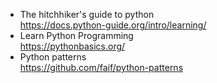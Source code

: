 - The hitchhiker's guide to python
<br> https://docs.python-guide.org/intro/learning/
- Learn Python Programming
<br>https://pythonbasics.org/
- Python patterns
<br> https://github.com/faif/python-patterns
